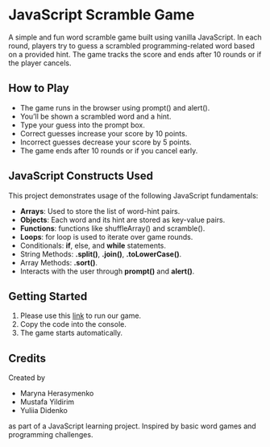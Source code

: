 # JavaScript Scramble Game

A simple and fun word scramble game built using vanilla JavaScript. In each round, players try to guess a scrambled programming-related word based on a provided hint. The game tracks the score and ends after 10 rounds or if the player cancels.

## How to Play

- The game runs in the browser using prompt() and alert().
- You’ll be shown a scrambled word and a hint.
- Type your guess into the prompt box.
- Correct guesses increase your score by 10 points.
- Incorrect guesses decrease your score by 5 points.
- The game ends after 10 rounds or if you cancel early.

## JavaScript Constructs Used

This project demonstrates usage of the following JavaScript fundamentals:

- **Arrays**: Used to store the list of word-hint pairs.
- **Objects**: Each word and its hint are stored as key-value pairs.
- **Functions**: functions like shuffleArray() and scramble().
- **Loops**: for loop is used to iterate over game rounds.
- Conditionals: **if**, else, and **while** statements.
- String Methods: **.split()**, **.join()**, **.toLowerCase()**.
- Array Methods: **.sort()**.
- Interacts with the user through **prompt()** and **alert()**.

## Getting Started

1. Please use this [link](https://jsconsole.com/) to run our game.
2. Copy the code into the console.
3. The game starts automatically.

## Credits

Created by

- Maryna Herasymenko
- Mustafa Yildirim
- Yuliia Didenko

as part of a JavaScript learning project.
Inspired by basic word games and programming challenges.
